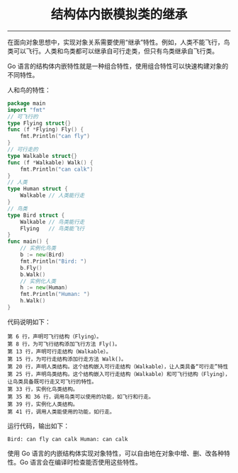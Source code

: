 <center><h1>结构体内嵌模拟类的继承</h1></center>

---

在面向对象思想中，实现对象关系需要使用“继承”特性。例如，人类不能飞行，鸟类可以飞行。人类和鸟类都可以继承自可行走类，但只有鸟类继承自飞行类。

Go 语言的结构体内嵌特性就是一种组合特性，使用组合特性可以快速构建对象的不同特性。

人和鸟的特性：

```go
package main
import "fmt"
// 可飞行的
type Flying struct{}
func (f *Flying) Fly() {
    fmt.Println("can fly")
}
// 可行走的
type Walkable struct{}
func (f *Walkable) Walk() {
    fmt.Println("can calk")
}
// 人类
type Human struct {
    Walkable // 人类能行走
}
// 鸟类
type Bird struct {
    Walkable // 鸟类能行走
    Flying   // 鸟类能飞行
}
func main() {
    // 实例化鸟类
    b := new(Bird)
    fmt.Println("Bird: ")
    b.Fly()
    b.Walk()
    // 实例化人类
    h := new(Human)
    fmt.Println("Human: ")
    h.Walk()
}
```

代码说明如下：

```
第 6 行，声明可飞行结构（Flying）。
第 8 行，为可飞行结构添加飞行方法 Fly()。
第 13 行，声明可行走结构（Walkable）。
第 15 行，为可行走结构添加行走方法 Walk()。
第 20 行，声明人类结构。这个结构嵌入可行走结构（Walkable），让人类具备“可行走”特性
第 25 行，声明鸟类结构。这个结构嵌入可行走结构（Walkable）和可飞行结构（Flying），让鸟类具备既可行走又可飞行的特性。
第 33 行，实例化鸟类结构。
第 35 和 36 行，调用鸟类可以使用的功能，如飞行和行走。
第 39 行，实例化人类结构。
第 41 行，调用人类能使用的功能，如行走。
```

运行代码，输出如下：

```
Bird: can fly can calk Human: can calk
```

使用 Go 语言的内嵌结构体实现对象特性，可以自由地在对象中增、删、改各种特性。Go 语言会在编译时检查能否使用这些特性。
